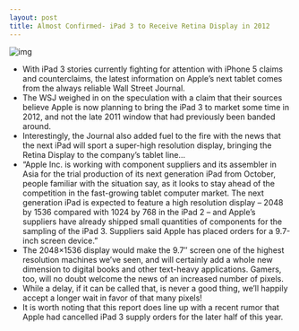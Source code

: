 ```yaml
---
layout: post
title: Almost Confirmed- iPad 3 to Receive Retina Display in 2012
---
```

![img](http://media.idownloadblog.com/wp-content/uploads/2011/07/retinadisplay-e1311182916190.jpeg)
* With iPad 3 stories currently fighting for attention with iPhone 5 claims and counterclaims, the latest information on Apple’s next tablet comes from the always reliable Wall Street Journal.
* The WSJ weighed in on the speculation with a claim that their sources believe Apple is now planning to bring the iPad 3 to market some time in 2012, and not the late 2011 window that had previously been banded around.
* Interestingly, the Journal also added fuel to the fire with the news that the next iPad will sport a super-high resolution display, bringing the Retina Display to the company’s tablet line…
* “Apple Inc. is working with component suppliers and its assembler in Asia for the trial production of its next generation iPad from October, people familiar with the situation say, as it looks to stay ahead of the competition in the fast-growing tablet computer market. The next generation iPad is expected to feature a high resolution display – 2048 by 1536 compared with 1024 by 768 in the iPad 2 – and Apple’s suppliers have already shipped small quantities of components for the sampling of the iPad 3. Suppliers said Apple has placed orders for a 9.7-inch screen device.”
* The 2048×1536 display would make the 9.7″ screen one of the highest resolution machines we’ve seen, and will certainly add a whole new dimension to digital books and other text-heavy applications. Gamers, too, will no doubt welcome the news of an increased number of pixels.
* While a delay, if it can be called that, is never a good thing, we’ll happily accept a longer wait in favor of that many pixels!
* It is worth noting that this report does line up with a recent rumor that Apple had cancelled iPad 3 supply orders for the later half of this year.

